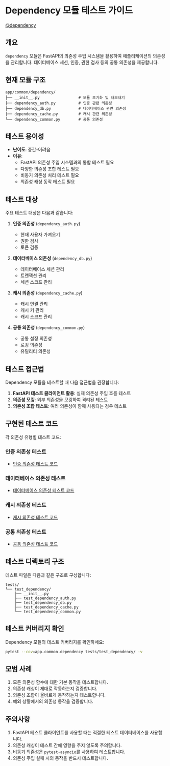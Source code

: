 # Dependency 모듈 테스트 가이드

[@dependency](/fastapi_template/app/common/dependency)

## 개요

`dependency` 모듈은 FastAPI의 의존성 주입 시스템을 활용하여 애플리케이션의 의존성을 관리합니다. 데이터베이스 세션, 인증, 권한 검사 등의 공통 의존성을 제공합니다.

## 현재 모듈 구조

```
app/common/dependency/
├── __init__.py                 # 모듈 초기화 및 내보내기
├── dependency_auth.py          # 인증 관련 의존성
├── dependency_db.py            # 데이터베이스 관련 의존성
├── dependency_cache.py         # 캐시 관련 의존성
└── dependency_common.py        # 공통 의존성
```

## 테스트 용이성

- **난이도**: 중간-어려움
- **이유**:
  - FastAPI 의존성 주입 시스템과의 통합 테스트 필요
  - 다양한 의존성 조합 테스트 필요
  - 비동기 의존성 처리 테스트 필요
  - 의존성 캐싱 동작 테스트 필요

## 테스트 대상

주요 테스트 대상은 다음과 같습니다:

1. **인증 의존성** (`dependency_auth.py`)
   - 현재 사용자 가져오기
   - 권한 검사
   - 토큰 검증

2. **데이터베이스 의존성** (`dependency_db.py`)
   - 데이터베이스 세션 관리
   - 트랜잭션 관리
   - 세션 스코프 관리

3. **캐시 의존성** (`dependency_cache.py`)
   - 캐시 연결 관리
   - 캐시 키 관리
   - 캐시 스코프 관리

4. **공통 의존성** (`dependency_common.py`)
   - 공통 설정 의존성
   - 로깅 의존성
   - 유틸리티 의존성

## 테스트 접근법

Dependency 모듈을 테스트할 때 다음 접근법을 권장합니다:

1. **FastAPI 테스트 클라이언트 활용**: 실제 의존성 주입 흐름 테스트
2. **의존성 모킹**: 외부 의존성을 모킹하여 격리된 테스트
3. **의존성 조합 테스트**: 여러 의존성이 함께 사용되는 경우 테스트

## 구현된 테스트 코드

각 의존성 유형별 테스트 코드:

### 인증 의존성 테스트

- [인증 의존성 테스트 코드](/fastapi_template/tests/test_dependency/test_dependency_auth.py)

### 데이터베이스 의존성 테스트

- [데이터베이스 의존성 테스트 코드](/fastapi_template/tests/test_dependency/test_dependency_db.py)

### 캐시 의존성 테스트

- [캐시 의존성 테스트 코드](/fastapi_template/tests/test_dependency/test_dependency_cache.py)

### 공통 의존성 테스트

- [공통 의존성 테스트 코드](/fastapi_template/tests/test_dependency/test_dependency_common.py)

## 테스트 디렉토리 구조

테스트 파일은 다음과 같은 구조로 구성합니다:

```
tests/
└── test_dependency/
    ├── __init__.py
    ├── test_dependency_auth.py
    ├── test_dependency_db.py
    ├── test_dependency_cache.py
    └── test_dependency_common.py
```

## 테스트 커버리지 확인

Dependency 모듈의 테스트 커버리지를 확인하세요:

```bash
pytest --cov=app.common.dependency tests/test_dependency/ -v
```

## 모범 사례

1. 모든 의존성 함수에 대한 기본 동작을 테스트합니다.
2. 의존성 캐싱이 제대로 작동하는지 검증합니다.
3. 의존성 조합이 올바르게 동작하는지 테스트합니다.
4. 예외 상황에서의 의존성 동작을 검증합니다.

## 주의사항

1. FastAPI 테스트 클라이언트를 사용할 때는 적절한 테스트 데이터베이스를 사용합니다.
2. 의존성 캐싱이 테스트 간에 영향을 주지 않도록 주의합니다.
3. 비동기 의존성은 `pytest-asyncio`를 사용하여 테스트합니다.
4. 의존성 주입 실패 시의 동작을 반드시 테스트합니다.
